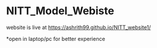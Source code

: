 # NITT_Model_Webiste
website is live at https://ashrith99.github.io/NITT_website1/

*open in laptop/pc for better experience
